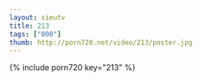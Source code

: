 ```yaml
--- 
layout: sieutv
title: 213
tags: ["000"]
thumb: http://porn720.net/video/213/poster.jpg
---
```

{% include porn720 key="213" %} 
